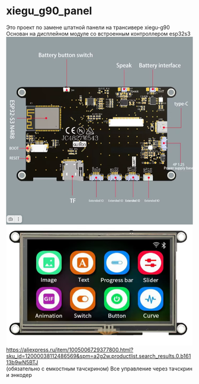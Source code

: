 # xiegu_g90_panel

Это проект по замене штатной панели на трансивере xiegu-g90
Основан на дисплейном модуле со встроенным контроллером esp32s3
<img src="1.png" alt="">
<img src="2.png" alt="">
https://aliexpress.ru/item/1005006729377800.html?sku_id=12000038112486569&spm=a2g2w.productlist.search_results.0.b16113b9wN5BTJ<br>
(обязательно с емкостным тачскрином)
Все управление через тачскрин и энкодер 
